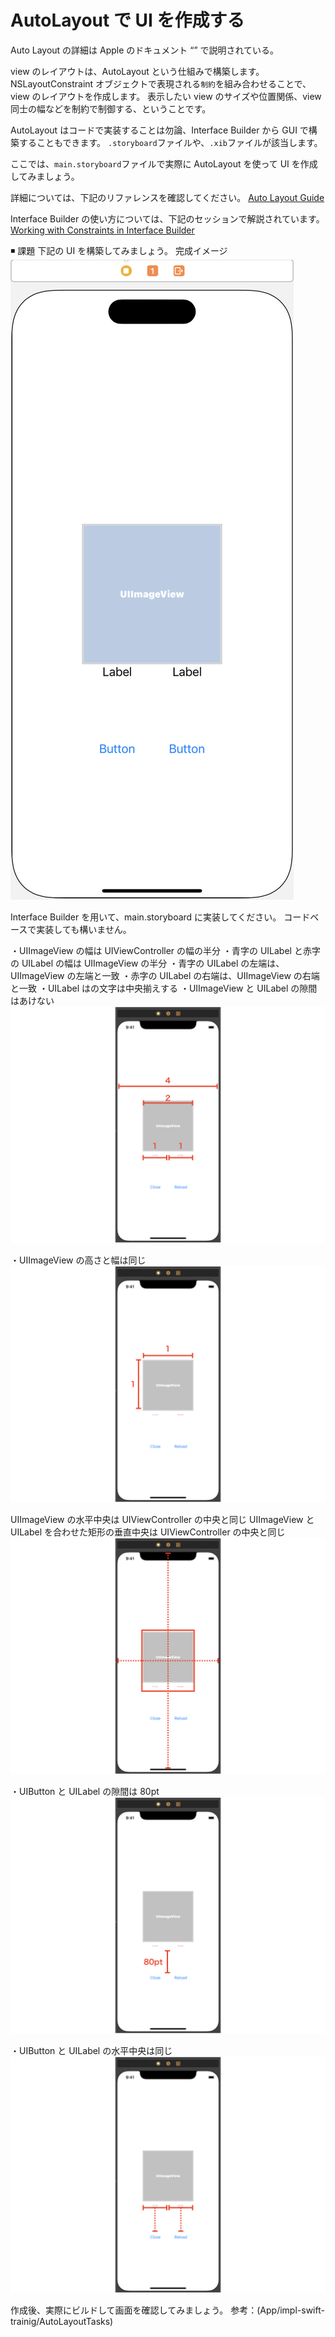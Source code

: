 # AutoLayout で UI を作成する

Auto Layout の詳細は Apple のドキュメント “” で説明されている。

view のレイアウトは、AutoLayout という仕組みで構築します。
NSLayoutConstraint オブジェクトで表現される`制約`を組み合わせることで、view のレイアウトを作成します。
表示したい view のサイズや位置関係、view 同士の幅などを制約で制御する、ということです。

AutoLayout はコードで実装することは勿論、Interface Builder から GUI で構築することもできます。
`.storyboard`ファイルや、`.xib`ファイルが該当します。

ここでは、`main.storyboard`ファイルで実際に AutoLayout を使って UI を作成してみましょう。

詳細については、下記のリファレンスを確認してください。
[Auto Layout Guide](https://developer.apple.com/library/archive/documentation/UserExperience/Conceptual/AutolayoutPG/index.html#//apple_ref/doc/uid/TP40010853-CH7-SW1)

Interface Builder の使い方については、下記のセッションで解説されています。
[Working with Constraints in Interface Builder](https://developer.apple.com/library/archive/documentation/UserExperience/Conceptual/AutolayoutPG/WorkingwithConstraintsinInterfaceBuidler.html#//apple_ref/doc/uid/TP40010853-CH10-SW1)

◾️ 課題
下記の UI を構築してみましょう。
完成イメージ
![参考画像6](../../../RESOURCES/IMAGES/AutoLayout/AutoLayout-6.jpeg)

Interface Builder を用いて、main.storyboard に実装してください。
コードベースで実装しても構いません。

・UIImageView の幅は UIViewController の幅の半分
・青字の UILabel と赤字の UILabel の幅は UIImageView の半分
・青字の UILabel の左端は、UIImageView の左端と一致
・赤字の UILabel の右端は、UIImageView の右端と一致
・UILabel はの文字は中央揃えする
・UIImageView と UILabel の隙間はあけない
![参考画像1](../../../RESOURCES/IMAGES/AutoLayout/AutoLayout-1.jpeg)

・UIImageView の高さと幅は同じ
![参考画像2](../../../RESOURCES/IMAGES/AutoLayout/AutoLayout-2.jpeg)

UIImageView の水平中央は UIViewController の中央と同じ
UIImageView と UILabel を合わせた矩形の垂直中央は UIViewController の中央と同じ
![参考画像3](../../../RESOURCES/IMAGES/AutoLayout/AutoLayout-3.jpeg)

・UIButton と UILabel の隙間は 80pt
![参考画像4](../../../RESOURCES/IMAGES/AutoLayout/AutoLayout-4.jpeg)

・UIButton と UILabel の水平中央は同じ
![参考画像5](../../../RESOURCES/IMAGES/AutoLayout/AutoLayout-5.jpeg)

作成後、実際にビルドして画面を確認してみましょう。
参考：(App/impl-swift-trainig/AutoLayoutTasks)
